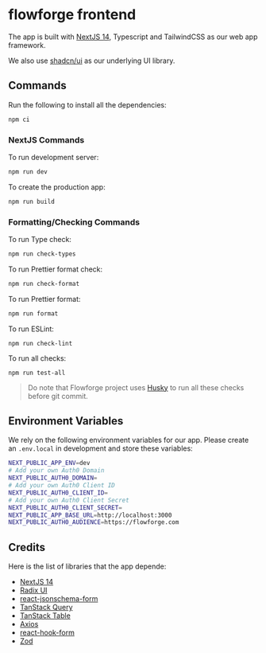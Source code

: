 # flowforge frontend

The app is built with [NextJS 14](https://nextjs.org/blog/next-14), Typescript and TailwindCSS as our web app framework.

We also use [shadcn/ui](https://ui.shadcn.com/) as our underlying UI library.

## Commands

Run the following to install all the dependencies:

```bash
npm ci
```

### NextJS Commands

To run development server:

```bash
npm run dev
```

To create the production app:

```bash
npm run build
```

### Formatting/Checking Commands

To run Type check:

```bash
npm run check-types
```

To run Prettier format check:

```bash
npm run check-format
```

To run Prettier format:

```bash
npm run format
```

To run ESLint:

```
npm run check-lint
```

To run all checks:

```
npm run test-all
```

> Do note that Flowforge project uses [Husky](https://typicode.github.io/husky/) to run all these checks before git commit.

## Environment Variables

We rely on the following environment variables for our app. Please create an `.env.local` in development and store these variables:

```bash
NEXT_PUBLIC_APP_ENV=dev
# Add your own Auth0 Domain
NEXT_PUBLIC_AUTH0_DOMAIN=
# Add your own Auth0 Client ID
NEXT_PUBLIC_AUTH0_CLIENT_ID=
# Add your own Auth0 Client Secret
NEXT_PUBLIC_AUTH0_CLIENT_SECRET=
NEXT_PUBLIC_APP_BASE_URL=http://localhost:3000
NEXT_PUBLIC_AUTH0_AUDIENCE=https://flowforge.com
```

## Credits

Here is the list of libraries that the app depende:

- [NextJS 14](https://nextjs.org/blog/next-14)
- [Radix UI](https://www.radix-ui.com/)
- [react-jsonschema-form](https://rjsf-team.github.io/react-jsonschema-form/docs/)
- [TanStack Query](https://tanstack.com/query/latest)
- [TanStack Table](https://tanstack.com/table/latest)
- [Axios](https://axios-http.com/docs/intro)
- [react-hook-form](https://www.react-hook-form.com/)
- [Zod](https://zod.dev/)
